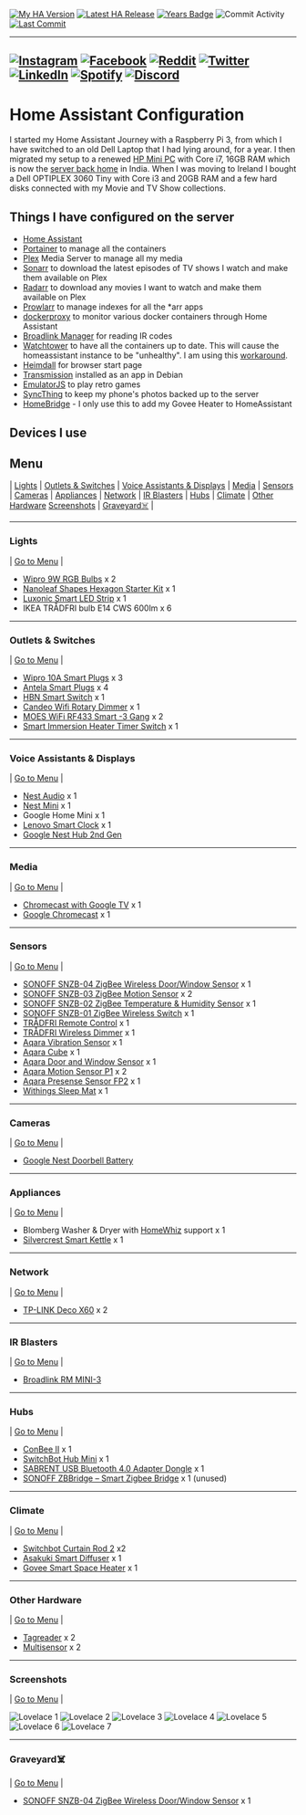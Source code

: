 [![My HA Version](https://img.shields.io/github/v/tag/n00bcodr/homeassistant-ireland?color=d42a1e&label=My%20HA%20Version&logo=homeassistant&logoColor=white&?cacheSeconds=600)](https://github.com/n00bcodr/homeassistant-ireland/blob/master/.HA_VERSION)
[![Latest HA Release](https://img.shields.io/github/v/release/home-assistant/home-assistant?include_prereleases&label=Latest%20HA%20Release&logo=home-assistant)](https://github.com/home-assistant/home-assistant/releases/latest)
[![Years Badge](https://badges.strrl.dev/years/n00bcodr?color=darkgreen)](https://github.com/n00bcodr)
![Commit Activity](https://img.shields.io/github/commit-activity/w/n00bcodr/homeassistant-ireland?color=f58153&?cacheSeconds=600)
[![Last Commit](https://img.shields.io/github/last-commit/n00bcodr/homeassistant-ireland?color=purple)](https://github.com/n00bcodr/homeassistant-ireland/commits/master)

---
[![Instagram](https://img.shields.io/badge/Instagram-%23E4405F.svg?style=for-the-badge&logo=Instagram&logoColor=white)](https://www.instagram.com/pavanthanuj/)
[![Facebook](https://img.shields.io/badge/Facebook-%231877F2.svg?style=for-the-badge&logo=Facebook&logoColor=white)](https://www.facebook.com/thanuj.upadrasta)
[![Reddit](https://img.shields.io/badge/Reddit-FF4500?style=for-the-badge&logo=reddit&logoColor=white)](https://www.reddit.com/user/pavanthanuj/)
[![Twitter](https://img.shields.io/badge/Twitter-%231DA1F2.svg?style=for-the-badge&logo=Twitter&logoColor=white)](https://www.twitter.com/pavanthanuj_u)
[![LinkedIn](https://img.shields.io/badge/linkedin-%230077B5.svg?style=for-the-badge&logo=linkedin&logoColor=white)](https://www.linkedin.com/in/pavanthanuju)
[![Spotify](https://img.shields.io/badge/Spotify-1ED760?style=for-the-badge&logo=spotify&logoColor=white)](https://open.spotify.com/user/21eb7srfkhj4oefepym2q5cpq)
[![Discord](https://img.shields.io/badge/Discord-5865F2?style=for-the-badge&logo=discord&logoColor=white)](https://discord.com/users/beardbaba#3387)
---
# Home Assistant Configuration

I started my Home Assistant Journey with a Raspberry Pi 3, from which I have switched to an old Dell Laptop that I had lying around, for a year. I then migrated my setup to a renewed [HP Mini PC](https://www.amazon.in/gp/product/B09RTMLB15) with Core i7, 16GB RAM which is now the [server back home](https://github.com/n00bcodr/homeassistant) in India. When I was moving to Ireland I bought a Dell OPTIPLEX 3060 Tiny with Core i3 and 20GB RAM and a few hard disks connected with my Movie and TV Show collections.


## Things I have configured on the server

* [Home Assistant](https://home-assistant.io/)
* [Portainer](https://www.portainer.io/) to manage all the containers
* [Plex](https://www.plex.tv/) Media Server to manage all my media
* [Sonarr](https://sonarr.tv/) to download the latest episodes of TV shows I watch and make them available on Plex
* [Radarr](https://radarr.video/) to download any movies I want to watch and make them available on Plex
* [Prowlarr](https://prowlarr.com/) to manage indexes for all the *arr apps
* [dockerproxy](https://github.com/Tecnativa/docker-socket-proxy) to monitor various docker containers through Home Assistant
* [Broadlink Manager](https://hub.docker.com/r/techblog/broadlinkmanager) for reading IR codes
* [Watchtower](https://github.com/containrrr/watchtower) to have all the containers up to date. This will cause the homeassistant instance to be "unhealthy". I am using this [workaround](https://gist.github.com/HCanber/700b4a5c685b9b97fb4865de6eaff0f3).
* [Heimdall](https://hub.docker.com/r/linuxserver/heimdall) for browser start page
* [Transmission](https://transmissionbt.com/) installed as an app in Debian
* [EmulatorJS](https://emulatorjs.org/) to play retro games
* [SyncThing](https://syncthing.net/) to keep my phone's photos backed up to the server
* [HomeBridge](https://homebridge.io/) - I only use this to add my Govee Heater to HomeAssistant





## Devices I use

## <a name="menu">Menu</a>
 | [Lights](#lights) | [Outlets & Switches](#outlets) | [Voice Assistants & Displays](#smartspeakers) | [Media](#media) | [Sensors](#sensors) | [Cameras](#cameras) | [Appliances](#appliances) | [Network](#network) | [IR Blasters](#ir) | [Hubs](#hubs) | [Climate](#climate) | [Other Hardware](#other) [Screenshots](#screenshots) | [Graveyard☠️](#graveyard) |

---

### <a name="lights">Lights</a> 
| [Go to Menu](#menu) |
- [Wipro 9W RGB Bulbs](https://amzn.to/3N3Es19) x 2
- [Nanoleaf Shapes Hexagon Starter Kit](https://www.amazon.co.uk/gp/product/B08BYBP6LX) x 1
- [Luxonic Smart LED Strip](https://www.amazon.co.uk/gp/product/B09JFYV9YV) x 1
- IKEA TRÅDFRI bulb E14 CWS 600lm x 6
---

### <a name="outlets">Outlets & Switches</a> 
| [Go to Menu](#menu) |
- [Wipro 10A Smart Plugs](https://amzn.to/3xTLrnR) x 3
- [Antela Smart Plugs](https://www.amazon.co.uk/gp/product/B09VP5KNWM) x 4
- [HBN Smart Switch](https://www.amazon.co.uk/gp/product/B07PYWFKDY) x 1
- [Candeo Wifi Rotary Dimmer](https://www.amazon.co.uk/gp/product/B0BG83K3WZ) x 1
- [MOES WiFi RF433 Smart -3 Gang](https://www.amazon.co.uk/dp/B08KST4KYJ) x 2
- [Smart Immersion Heater Timer Switch](https://www.amazon.co.uk/dp/B0BTCPBQ7N) x 1


---
### <a name="smartspeakers">Voice Assistants & Displays</a> 
| [Go to Menu](#menu) |
- [Nest Audio](https://store.google.com/us/product/nest_audio) x 1
- [Nest Mini](https://store.google.com/us/product/google_nest_mini) x 1
- Google Home Mini x 1
- [Lenovo Smart Clock](https://www.flipkart.com/lenovo-smart-clock-google-assistant-speaker/p/itm39f6a1348e45e) x 1
- [Google Nest Hub 2nd Gen](https://store.google.com/ie/product/nest_hub_2nd_gen?hl=en-GB)
---
### <a name="media">Media</a> 
| [Go to Menu](#menu) |
- [Chromecast with Google TV](https://store.google.com/us/product/chromecast_google_tv?hl=en-US) x 1
- [Google Chromecast](https://store.google.com/us/product/chromecast?hl=en-GB) x 1

---
### <a name="sensors">Sensors</a> 
| [Go to Menu](#menu) |
- [SONOFF SNZB-04 ZigBee Wireless Door/Window Sensor](https://sonoff.tech/product/smart-home-security/snzb-04/) x 1
- [SONOFF SNZB-03 ZigBee Motion Sensor](https://amzn.to/3xysUgE) x 2
- [SONOFF SNZB-02 ZigBee Temperature & Humidity Sensor](https://amzn.to/3b31V4Z) x 1
- [SONOFF SNZB-01 ZigBee Wireless Switch](https://amzn.to/3O5BYQW) x 1
- [TRÅDFRI Remote Control](https://www.ikea.com/in/en/p/tradfri-remote-control-60443127) x 1
- [TRÅDFRI Wireless Dimmer](https://www.ikea.com/in/en/p/tradfri-wireless-dimmer-white-90408599) x 1
- [Aqara Vibration Sensor](https://www.aqara.com/en/vibration_sensor.html) x 1
- [Aqara Cube](https://www.aqara.com/en/cube.html) x 1
- [Aqara Door and Window Sensor](https://www.aqara.com/eu/product/door-and-window-sensor/) x 1
- [Aqara Motion Sensor P1](https://www.amazon.co.uk/dp/B0B9XZ1D51) x 2
- [Aqara Presense Sensor FP2](https://www.aqara.com/eu/product/presence-sensor-fp2/) x 1
- [Withings Sleep Mat](https://www.withings.com/us/en/sleep) x 1


---
### <a name="cameras">Cameras</a> 
| [Go to Menu](#menu) |
- [Google Nest Doorbell Battery](https://store.google.com/ie/config/nest_doorbell_battery?hl=en-GB)


---
### <a name="appliances">Appliances</a> 
| [Go to Menu](#menu) |
- Blomberg Washer & Dryer with [HomeWhiz](https://www.homewhiz.com/) support x 1
- [Silvercrest Smart Kettle](https://www.lidl.ie/p/lidl-smart-home/smart-kettle/p38007) x 1

---
### <a name="network">Network</a> 
| [Go to Menu](#menu) |
- [TP-LINK Deco X60](https://amzn.to/3xZRA2V) x 2

---

### <a name="ir">IR Blasters</a> 
| [Go to Menu](#menu) |
- [Broadlink RM MINI-3](https://www.amazon.in/gp/product/B076NRKR4B)

---

### <a name="hubs">Hubs</a> 
| [Go to Menu](#menu) |

- [ConBee II](https://www.phoscon.de/en/conbee2) x 1
- [SwitchBot Hub Mini](https://eu.switch-bot.com/products/switchbot-hub-mini) x 1
- [SABRENT USB Bluetooth 4.0 Adapter Dongle](https://www.amazon.co.uk/gp/product/B06XHY5VXF) x 1
- [SONOFF ZBBridge – Smart Zigbee Bridge](https://amzn.to/39GRunk) x 1 (unused)

---
### <a name="climate">Climate</a> 
| [Go to Menu](#menu) |

- [Switchbot Curtain Rod 2](https://eu.switch-bot.com/products/switchbot-curtain?variant=41666181464229) x2
- [Asakuki Smart Diffuser](https://www.amazon.co.uk/gp/product/B07L847K9W) x 1
- [Govee Smart Space Heater](https://www.amazon.co.uk/gp/product/B0C3HPG6JP) x 1

---
### <a name="other">Other Hardware</a> 
| [Go to Menu](#menu) |
- [Tagreader](https://github.com/adonno/tagreader) x 2
- [Multisensor](https://esphome.io/cookbook/bruh.html) x 2
---
### <a name="screenshots">Screenshots</a> 
| [Go to Menu](#menu) |


![Lovelace 1](https://github.com/n00bcodr/homeassistant-ireland/blob/master/screenshots/1.png?raw=true "Lovelace 1")
![Lovelace 2](https://github.com/n00bcodr/homeassistant-ireland/blob/master/screenshots/2.png?raw=true "Lovelace 2")
![Lovelace 3](https://github.com/n00bcodr/homeassistant-ireland/blob/master/screenshots/3.png?raw=true "Lovelace 3")
![Lovelace 4](https://github.com/n00bcodr/homeassistant-ireland/blob/master/screenshots/4.png?raw=true "Lovelace 4")
![Lovelace 5](https://github.com/n00bcodr/homeassistant-ireland/blob/master/screenshots/5.png?raw=true "Lovelace 5")
![Lovelace 6](https://github.com/n00bcodr/homeassistant-ireland/blob/master/screenshots/6.png?raw=true "Lovelace 6")
![Lovelace 7](https://github.com/n00bcodr/homeassistant-ireland/blob/master/screenshots/7.png?raw=true "Lovelace 7")

---

### <a name="graveyard">Graveyard☠️</a> 
| [Go to Menu](#menu) |

- [SONOFF SNZB-04 ZigBee Wireless Door/Window Sensor](https://sonoff.tech/product/smart-home-security/snzb-04/) x 1

